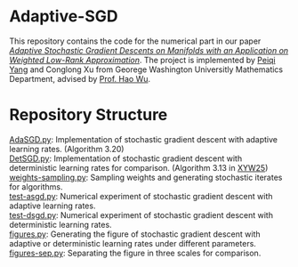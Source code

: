 # Adaptive-SGD
This repository contains the code for the numerical part in our paper [*Adaptive Stochastic Gradient Descents on Manifolds with an Application on Weighted Low-Rank Approximation*](https://arxiv.org/abs/2503.11833). 
The project is implemented by [Peiqi Yang](https://pqyang9.github.io/) and Conglong Xu from Georege Washington Universitly Mathematics Department, advised by [Prof. Hao Wu](https://sites.google.com/site/haowugwu/home).

# Repository Structure

[AdaSGD.py](AdaSGD.py): Implementation of stochastic gradient descent with adaptive learning rates. (Algorithm 3.20)  
[DetSGD.py](DetSGD.py): Implementation of stochastic gradient descent with deterministic learning rates for comparison. (Algorithm 3.13 in [XYW25](https://arxiv.org/abs/2502.14174))  
[weights-sampling.py](weights-sampling.py): Sampling weights and generating stochastic iterates for algorithms.  
[test-asgd.py](test-asgd.py): Numerical experiment of stochastic gradient descent with adaptive learning rates.  
[test-dsgd.py](test-dsgd.py): Numerical experiment of stochastic gradient descent with deterministic learning rates.  
[figures.py](figures.py): Generating the figure of stochastic gradient descent with adaptive or deterministic learning rates under different parameters.  
[figures-sep.py](figures-sep.py): Separating the figure in three scales for comparison.
